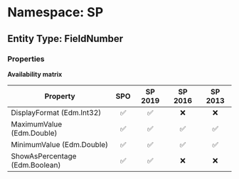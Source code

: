 # Namespace: SP

## Entity Type: FieldNumber

### Properties

**Availability matrix**

Property | SPO | SP 2019 | SP 2016 | SP 2013
----------|:---:|:-------:|:-------:|:-------:
DisplayFormat (Edm.Int32) | ✅ | ✅ | ❌ | ❌
MaximumValue (Edm.Double) | ✅ | ✅ | ✅ | ✅
MinimumValue (Edm.Double) | ✅ | ✅ | ✅ | ✅
ShowAsPercentage (Edm.Boolean) | ✅ | ✅ | ❌ | ❌